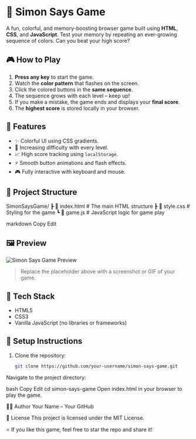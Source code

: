 # 🧠 Simon Says Game

A fun, colorful, and memory-boosting browser game built using **HTML**, **CSS**, and **JavaScript**. Test your memory by repeating an ever-growing sequence of colors. Can you beat your high score?

## 🎮 How to Play

1. **Press any key** to start the game.
2. Watch the **color pattern** that flashes on the screen.
3. Click the colored buttons in the **same sequence**.
4. The sequence grows with each level – keep up!
5. If you make a mistake, the game ends and displays your **final score**.
6. The **highest score** is stored locally in your browser.

## 🧩 Features

- ✨ Colorful UI using CSS gradients.
- 🧠 Increasing difficulty with every level.
- 📈 High score tracking using `localStorage`.
- ⚡ Smooth button animations and flash effects.
- 🎮 Fully interactive with keyboard and mouse.

## 📁 Project Structure

 SimonSaysGame/ ┣ 📄 index.html # The main HTML structure ┣ 📄 style.css # Styling for the game ┗ 📄 game.js # JavaScript logic for game play

markdown
Copy
Edit

## 🖼️ Preview

![Simon Says Game Preview](https://via.placeholder.com/600x300?text=Game+Preview)

> Replace the placeholder above with a screenshot or GIF of your game.

## 🚀 Tech Stack

- HTML5
- CSS3
- Vanilla JavaScript (no libraries or frameworks)

## 🔧 Setup Instructions

1. Clone the repository:
   ```bash
   git clone https://github.com/your-username/simon-says-game.git
Navigate to the project directory:

bash
Copy
Edit
cd simon-says-game
Open index.html in your browser to play the game.

👨‍💻 Author
Your Name – Your GitHub

📜 License
This project is licensed under the MIT License.

⭐ If you like this game, feel free to star the repo and share it!


